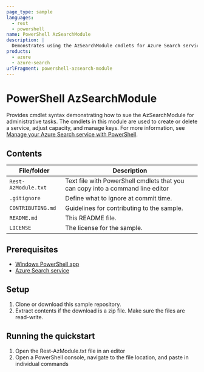 ```yaml
---
page_type: sample
languages:
  - rest
  - powershell
name: PowerShell AzSearchModule
description: |
  Demonstrates using the AzSearchModule cmdlets for Azure Search service, capacity, and key administration.
products:
  - azure
  - azure-search
urlFragment: powershell-azsearch-module
---
```


# PowerShell AzSearchModule

Provides cmdlet syntax demonstrating how to sue the AzSearchModule for administrative tasks. The cmdlets in this module are used to create or delete a service, adjust capacity, and manage keys. For more information, see [Manage your Azure Search service with PowerShell](https://docs.microsoft.com/azure/search/search-manage-powershell).

## Contents

| File/folder | Description |
|-------------|-------------|
| `Rest-AzModule.txt` | Text file with PowerShell cmdlets that you can copy into a command line editor |
| `.gitignore` | Define what to ignore at commit time. |
| `CONTRIBUTING.md` | Guidelines for contributing to the sample. |
| `README.md` | This README file. |
| `LICENSE`   | The license for the sample. |

## Prerequisites

- [Windows PowerShell app](https://docs.microsoft.com/powershell/scripting/components/ise/introducing-the-windows-powershell-ise?view=powershell-6)
- [Azure Search service](https://docs.microsoft.com/azure/search/search-create-service-portal)

## Setup

1. Clone or download this sample repository.
1. Extract contents if the download is a zip file. Make sure the files are read-write.

## Running the quickstart
1. Open the Rest-AzModule.txt file in an editor
1. Open a PowerShell console, navigate to the file location, and paste in individual commands